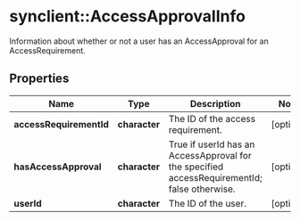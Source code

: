 # synclient::AccessApprovalInfo

Information about whether or not a user has an AccessApproval for an AccessRequirement. 
## Properties
Name | Type | Description | Notes
------------ | ------------- | ------------- | -------------
**accessRequirementId** | **character** | The ID of the access requirement. | [optional] 
**hasAccessApproval** | **character** | True if userId has an AccessApproval for the specified accessRequirementId; false otherwise. | [optional] 
**userId** | **character** | The ID of the user. | [optional] 


